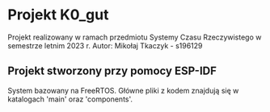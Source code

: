 # Projekt K0_gut

Projekt realizowany w ramach przedmiotu Systemy Czasu Rzeczywistego w semestrze letnim 2023 r.
Autor: Mikołaj Tkaczyk - s196129

## Projekt stworzony przy pomocy ESP-IDF

System bazowany na FreeRTOS. Główne pliki z kodem znajdują się w katalogach 'main' oraz 'components'.

